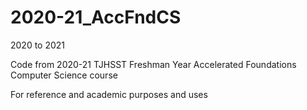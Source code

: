 # 2020-21_AccFndCS
2020 to 2021

Code from 2020-21 TJHSST Freshman Year Accelerated Foundations Computer Science course

For reference and academic purposes and uses
